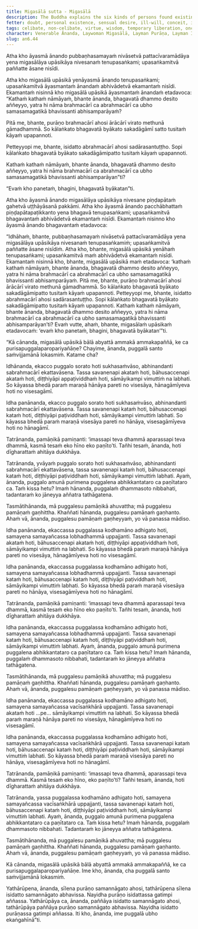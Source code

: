 ```yaml
---
title: Migasālā sutta - Migasālā
description: The Buddha explains the six kinds of persons found existing in the world based on their mental qualities and understanding of the teachings.
fetter: doubt, personal existence, sensual desire, ill-will, conceit, ignorance
tags: celibate, non-celibate, virtue, wisdom, temporary liberation, once-returner, Tusita heaven, Dhamma, Tathāgata, superior faculties, inferior faculties, harm, suffering, anger, pride, impulsive speech, harmful speech, decline, distinction, path, judgment, measurement, an, an6
character: Venerable Ānanda, Laywoman Migasālā, Layman Purāṇa, Layman Isidatta
slug: an6.44
---
```


Atha kho āyasmā ānando pubbaṇhasamayaṁ nivāsetvā pattacīvaramādāya yena migasālāya upāsikāya nivesanaṁ tenupasaṅkami; upasaṅkamitvā paññatte āsane nisīdi.

Atha kho migasālā upāsikā yenāyasmā ānando tenupasaṅkami; upasaṅkamitvā āyasmantaṁ ānandaṁ abhivādetvā ekamantaṁ nisīdi. Ekamantaṁ nisinnā kho migasālā upāsikā āyasmantaṁ ānandaṁ etadavoca: “Kathaṁ kathaṁ nāmāyaṁ, bhante ānanda, bhagavatā dhammo desito aññeyyo, yatra hi nāma brahmacārī ca abrahmacārī ca ubho samasamagatikā bhavissanti abhisamparāyaṁ?

Pitā me, bhante, purāṇo brahmacārī ahosi ārācārī virato methunā gāmadhammā. So kālaṅkato bhagavatā byākato sakadāgāmī satto tusitaṁ kāyaṁ upapannoti.

Petteyyopi me, bhante, isidatto abrahmacārī ahosi sadārasantuṭṭho. Sopi kālaṅkato bhagavatā byākato sakadāgāmipatto tusitaṁ kāyaṁ upapannoti.

Kathaṁ kathaṁ nāmāyaṁ, bhante ānanda, bhagavatā dhammo desito aññeyyo, yatra hi nāma brahmacārī ca abrahmacārī ca ubho samasamagatikā bhavissanti abhisamparāyan”ti?

“Evaṁ kho panetaṁ, bhagini, bhagavatā byākatan”ti.

Atha kho āyasmā ānando migasālāya upāsikāya nivesane piṇḍapātaṁ gahetvā uṭṭhāyāsanā pakkāmi. Atha kho āyasmā ānando pacchābhattaṁ piṇḍapātapaṭikkanto yena bhagavā tenupasaṅkami; upasaṅkamitvā bhagavantaṁ abhivādetvā ekamantaṁ nisīdi. Ekamantaṁ nisinno kho āyasmā ānando bhagavantaṁ etadavoca:

“Idhāhaṁ, bhante, pubbaṇhasamayaṁ nivāsetvā pattacīvaramādāya yena migasālāya upāsikāya nivesanaṁ tenupasaṅkamiṁ; upasaṅkamitvā paññatte āsane nisīdiṁ. Atha kho, bhante, migasālā upāsikā yenāhaṁ tenupasaṅkami; upasaṅkamitvā maṁ abhivādetvā ekamantaṁ nisīdi. Ekamantaṁ nisinnā kho, bhante, migasālā upāsikā maṁ etadavoca: ‘kathaṁ kathaṁ nāmāyaṁ, bhante ānanda, bhagavatā dhammo desito aññeyyo, yatra hi nāma brahmacārī ca abrahmacārī ca ubho samasamagatikā bhavissanti abhisamparāyaṁ. Pitā me, bhante, purāṇo brahmacārī ahosi ārācārī virato methunā gāmadhammā. So kālaṅkato bhagavatā byākato sakadāgāmipatto tusitaṁ kāyaṁ upapannoti. Petteyyopi me, bhante, isidatto abrahmacārī ahosi sadārasantuṭṭho. Sopi kālaṅkato bhagavatā byākato sakadāgāmipatto tusitaṁ kāyaṁ upapannoti. Kathaṁ kathaṁ nāmāyaṁ, bhante ānanda, bhagavatā dhammo desito aññeyyo, yatra hi nāma brahmacārī ca abrahmacārī ca ubho samasamagatikā bhavissanti abhisamparāyan’ti? Evaṁ vutte, ahaṁ, bhante, migasālaṁ upāsikaṁ etadavocaṁ: ‘evaṁ kho panetaṁ, bhagini, bhagavatā byākatan’”ti.

“Kā cānanda, migasālā upāsikā bālā abyattā ammakā ammakapaññā, ke ca purisapuggalaparopariyañāṇe? Chayime, ānanda, puggalā santo saṁvijjamānā lokasmiṁ. Katame cha?

Idhānanda, ekacco puggalo sorato hoti sukhasaṁvāso, abhinandanti sabrahmacārī ekattavāsena. Tassa savanenapi akataṁ hoti, bāhusaccenapi akataṁ hoti, diṭṭhiyāpi appaṭividdhaṁ hoti, sāmāyikampi vimuttiṁ na labhati. So kāyassa bhedā paraṁ maraṇā hānāya pareti no visesāya, hānagāmīyeva hoti no visesagāmī.

Idha panānanda, ekacco puggalo sorato hoti sukhasaṁvāso, abhinandanti sabrahmacārī ekattavāsena. Tassa savanenapi kataṁ hoti, bāhusaccenapi kataṁ hoti, diṭṭhiyāpi paṭividdhaṁ hoti, sāmāyikampi vimuttiṁ labhati. So kāyassa bhedā paraṁ maraṇā visesāya pareti no hānāya, visesagāmīyeva hoti no hānagāmī.

Tatrānanda, pamāṇikā pamiṇanti: ‘imassapi teva dhammā aparassapi teva dhammā, kasmā tesaṁ eko hīno eko paṇīto’ti. Tañhi tesaṁ, ānanda, hoti dīgharattaṁ ahitāya dukkhāya.

Tatrānanda, yvāyaṁ puggalo sorato hoti sukhasaṁvāso, abhinandanti sabrahmacārī ekattavāsena, tassa savanenapi kataṁ hoti, bāhusaccenapi kataṁ hoti, diṭṭhiyāpi paṭividdhaṁ hoti, sāmāyikampi vimuttiṁ labhati. Ayaṁ, ānanda, puggalo amunā purimena puggalena abhikkantataro ca paṇītataro ca. Taṁ kissa hetu? Imaṁ hānanda, puggalaṁ dhammasoto nibbahati, tadantaraṁ ko jāneyya aññatra tathāgatena.

Tasmātihānanda, mā puggalesu pamāṇikā ahuvattha; mā puggalesu pamāṇaṁ gaṇhittha. Khaññati hānanda, puggalesu pamāṇaṁ gaṇhanto. Ahaṁ vā, ānanda, puggalesu pamāṇaṁ gaṇheyyaṁ, yo vā panassa mādiso.

Idha panānanda, ekaccassa puggalassa kodhamāno adhigato hoti, samayena samayañcassa lobhadhammā uppajjanti. Tassa savanenapi akataṁ hoti, bāhusaccenapi akataṁ hoti, diṭṭhiyāpi appaṭividdhaṁ hoti, sāmāyikampi vimuttiṁ na labhati. So kāyassa bhedā paraṁ maraṇā hānāya pareti no visesāya, hānagāmīyeva hoti no visesagāmī.

Idha panānanda, ekaccassa puggalassa kodhamāno adhigato hoti, samayena samayañcassa lobhadhammā uppajjanti. Tassa savanenapi kataṁ hoti, bāhusaccenapi kataṁ hoti, diṭṭhiyāpi paṭividdhaṁ hoti, sāmāyikampi vimuttiṁ labhati. So kāyassa bhedā paraṁ maraṇā visesāya pareti no hānāya, visesagāmīyeva hoti no hānagāmī.

Tatrānanda, pamāṇikā pamiṇanti: ‘imassapi teva dhammā aparassapi teva dhammā, kasmā tesaṁ eko hīno eko paṇīto’ti. Tañhi tesaṁ, ānanda, hoti dīgharattaṁ ahitāya dukkhāya.

Idha panānanda, ekaccassa puggalassa kodhamāno adhigato hoti, samayena samayañcassa lobhadhammā uppajjanti. Tassa savanenapi kataṁ hoti, bāhusaccenapi kataṁ hoti, diṭṭhiyāpi paṭividdhaṁ hoti, sāmāyikampi vimuttiṁ labhati. Ayaṁ, ānanda, puggalo amunā purimena puggalena abhikkantataro ca paṇītataro ca. Taṁ kissa hetu? Imaṁ hānanda, puggalaṁ dhammasoto nibbahati, tadantaraṁ ko jāneyya aññatra tathāgatena.

Tasmātihānanda, mā puggalesu pamāṇikā ahuvattha; mā puggalesu pamāṇaṁ gaṇhittha. Khaññati hānanda, puggalesu pamāṇaṁ gaṇhanto. Ahaṁ vā, ānanda, puggalesu pamāṇaṁ gaṇheyyaṁ, yo vā panassa mādiso.

Idha panānanda, ekaccassa puggalassa kodhamāno adhigato hoti, samayena samayañcassa vacīsaṅkhārā uppajjanti. Tassa savanenapi akataṁ hoti …pe… sāmāyikampi vimuttiṁ na labhati. So kāyassa bhedā paraṁ maraṇā hānāya pareti no visesāya, hānagāmīyeva hoti no visesagāmī.

Idha panānanda, ekaccassa puggalassa kodhamāno adhigato hoti, samayena samayañcassa vacīsaṅkhārā uppajjanti. Tassa savanenapi kataṁ hoti, bāhusaccenapi kataṁ hoti, diṭṭhiyāpi paṭividdhaṁ hoti, sāmāyikampi vimuttiṁ labhati. So kāyassa bhedā paraṁ maraṇā visesāya pareti no hānāya, visesagāmīyeva hoti no hānagāmī.

Tatrānanda, pamāṇikā pamiṇanti: ‘imassapi teva dhammā, aparassapi teva dhammā. Kasmā tesaṁ eko hīno, eko paṇīto’ti? Tañhi tesaṁ, ānanda, hoti dīgharattaṁ ahitāya dukkhāya.

Tatrānanda, yassa puggalassa kodhamāno adhigato hoti, samayena samayañcassa vacīsaṅkhārā uppajjanti, tassa savanenapi kataṁ hoti, bāhusaccenapi kataṁ hoti, diṭṭhiyāpi paṭividdhaṁ hoti, sāmāyikampi vimuttiṁ labhati. Ayaṁ, ānanda, puggalo amunā purimena puggalena abhikkantataro ca paṇītataro ca. Taṁ kissa hetu? Imaṁ hānanda, puggalaṁ dhammasoto nibbahati. Tadantaraṁ ko jāneyya aññatra tathāgatena.

Tasmātihānanda, mā puggalesu pamāṇikā ahuvattha; mā puggalesu pamāṇaṁ gaṇhittha. Khaññati hānanda, puggalesu pamāṇaṁ gaṇhanto. Ahaṁ vā, ānanda, puggalesu pamāṇaṁ gaṇheyyaṁ, yo vā panassa mādiso.

Kā cānanda, migasālā upāsikā bālā abyattā ammakā ammakapaññā, ke ca purisapuggalaparopariyañāṇe. Ime kho, ānanda, cha puggalā santo saṁvijjamānā lokasmiṁ.

Yathārūpena, ānanda, sīlena purāṇo samannāgato ahosi, tathārūpena sīlena isidatto samannāgato abhavissa. Nayidha purāṇo isidattassa gatimpi aññassa. Yathārūpāya ca, ānanda, paññāya isidatto samannāgato ahosi, tathārūpāya paññāya purāṇo samannāgato abhavissa. Nayidha isidatto purāṇassa gatimpi aññassa. Iti kho, ānanda, ime puggalā ubho ekaṅgahīnā”ti.
